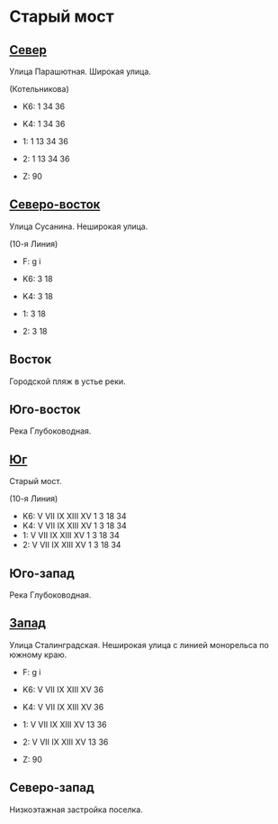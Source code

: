 # Старый мост

## [Север](./10605105.md)

Улица Парашютная.
Широкая улица.

(Котельникова)

* K6:   1   34  36
* K4:   1   34  36
* 1:    1   13  34  36
* 2:    1   13  34  36

* Z:    90

## [Северо-восток](./10615100.md)

Улица Сусанина.
Неширокая улица.

(10-я Линия)

* F:    g   i

* K6:   3   18
* K4:   3   18
* 1:    3   18
* 2:    3   18

## Восток

Городской пляж в устье реки.

## Юго-восток

Река Глубоководная.

## [Юг](./11605020.md)

Старый мост.

(10-я Линия)

* K6:   V   VII IX  XIII    XV
        1   3   18  34
* K4:   V   VII IX  XIII    XV
        1   3   18  34
* 1:    V   VII IX  XIII    XV
        1   3   18  34
* 2:    V   VII IX  XIII    XV
        1   3   18  34

## Юго-запад

Река Глубоководная.

## [Запад](./10590120.md)

Улица Сталинградская.
Неширокая улица с линией монорельса по южному краю.

* F:    g   i

* K6:   V   VII IX  XIII    XV
        36
* K4:   V   VII IX  XIII    XV
        36
* 1:    V   VII IX  XIII    XV
        13  36
* 2:    V   VII IX  XIII    XV
        13  36

* Z:    90

## Северо-запад

Низкоэтажная застройка поселка.
